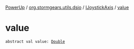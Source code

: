 [PowerUp](../../index.md) / [org.stormgears.utils.dsio](../index.md) / [IJoystickAxis](index.md) / [value](./value.md)

# value

`abstract val value: `[`Double`](https://kotlinlang.org/api/latest/jvm/stdlib/kotlin/-double/index.html)